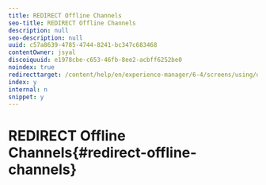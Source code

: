 ```yaml
---
title: REDIRECT Offline Channels
seo-title: REDIRECT Offline Channels
description: null
seo-description: null
uuid: c57a8639-4785-4744-8241-bc347c683468
contentOwner: jsyal
discoiquuid: e1978cbe-c653-46fb-8ee2-acbff6252be0
noindex: true
redirecttarget: /content/help/en/experience-manager/6-4/screens/using/offline-channels
index: y
internal: n
snippet: y
---
```


# REDIRECT Offline Channels{#redirect-offline-channels}

